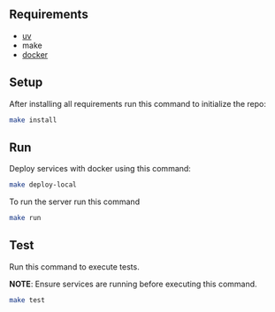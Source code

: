 ## Requirements

- [uv](https://docs.astral.sh/uv/)
- make
- [docker](https://www.docker.com/)

## Setup

After installing all requirements run this command to initialize the repo:

```bash
make install
```

## Run

Deploy services with docker using this command:

```bash
make deploy-local
```

To run the server run this command

```bash
make run
```

## Test

Run this command to execute tests.

**NOTE**: Ensure services are running before executing this command.

```bash
make test
```
